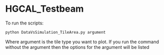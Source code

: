 # HGCAL_Testbeam

To run the scripts:

```
python DataVsSimulation_TileArea.py argument
```

Where argument is the tile type you want to plot. If you run the command without the argument then the options for the argument will be listed

